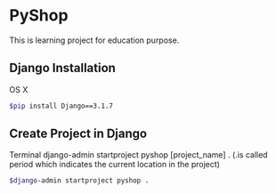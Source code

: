 # PyShop
This is learning project for education purpose.

## Django Installation

OS X 

```sh
$pip install Django==3.1.7
```

## Create Project in Django
Terminal
django-admin startproject pyshop [project_name] . (.is called period which indicates the current location in the project)

```sh
$django-admin startproject pyshop .

```

